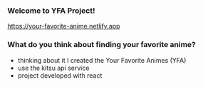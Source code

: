 ### Welcome to YFA Project!
https://your-favorite-anime.netlify.app

### What do you think about finding your favorite anime?
- thinking about it I created the Your Favorite Animes (YFA)
- use the kitsu api service
- project developed with react
